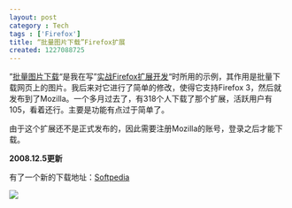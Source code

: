```yaml
---
layout: post
category : Tech
tags : ['Firefox']
title: “批量图片下载”Firefox扩展
created: 1227088725
---
```

”<a href="https://addons.mozilla.org/en-US/firefox/addon/9419">批量图片下载</a>“是我在写”<a href="http://www.ibm.com/developerworks/cn/web/wa-lo-firefox-ext/">实战Firefox扩展开发</a>“时所用的示例，其作用是批量下载网页上的图片。我后来对它进行了简单的修改，使得它支持Firefox 3，然后就发布到了Mozilla。一个多月过去了，有318个人下载了那个扩展，活跃用户有105，看着还行。主要是功能有点过于简单了。


由于这个扩展还不是正式发布的，因此需要注册Mozilla的账号，登录之后才能下载。

__2008.12.5更新__

有了一个新的下载地址：<a href="http://www.softpedia.com/progDownload/Batch-Images-Downloader-Download-114642.html">Softpedia</a>

<img src="http://www.softpedia.com/base_img/softpedia_clean_award_f.gif">
